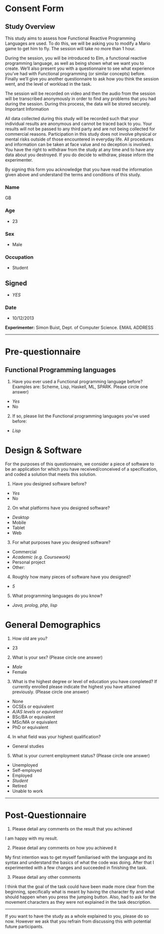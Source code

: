 ﻿# Consent Form
## Study Overview

This study aims to assess how Functional Reactive Programming Languages are used. To do this, we will be asking you to modify a Mario game to get him to fly. The session will take no more than 1 hour.

During the session, you will be introduced to Elm, a functional reactive programming language, as well as being shown what we want you to create. We’ll also present you with a questionnaire to see what experience you’ve had with Functional programming (or similar concepts) before. Finally we’ll give you another questionnaire to ask how you think the session went, and the level of workload in the task.

The session will be recorded on video and then the audio from the session will be transcribed anonymously in order to find any problems that you had during the session. During this process, the data will be stored securely.
Important Information

All data collected during this study will be recorded such that your individual results are anonymous and cannot be traced back to you. 
Your results will not be passed to any third party and are not being collected for commercial reasons.
Participation in this study does not involve physical or mental risks outside of those encountered in everyday life.
All procedures and information can be taken at face value and no deception is involved.
You have the right to withdraw from the study at any time and to have any data about you destroyed. If you do decide to withdraw, please inform the experimenter. 

By signing this form you acknowledge that you have read the information given above and understand the terms and conditions of this study.

### Name

GB

### Age

* 23

### Sex

* Male

### Occupation

* Student

## Signed

* *YES*

### Date

* 10/12/2013

**Experimenter:** Simon Buist, Dept. of Computer Science. EMAIL ADDRESS

---

# Pre-questionnaire

## Functional Programming languages

1. Have you ever used a Functional programming language before? Examples are: Scheme, Lisp, Haskell, ML, SPARK. Please circle one answer)

* *Yes*
* No

2. If so, please list the Functional programming  languages you’ve used before:

* *Lisp*

# Design & Software

For the purposes of this questionnaire, we consider a piece of software to be an application for which you have received/conceived of a specification, and coded a solution that meets this solution.

1. Have you designed software before?

* *Yes*
* No

2. On what platforms have you designed software?

* *Desktop*
* Mobile
* Tablet
* Web

3. For what purposes have you designed software?

* Commercial
* *Academic (e.g. Coursework)*
* Personal project
* Other: 

4. Roughly how many pieces of software have you designed?

* *5*

5. What programming languages do you know?

* *Java, prolog, php, lisp*

# General Demographics

1. How old are you?  	

* 23	

2. What is your sex? (Please circle one answer)

* *Male*
* Female

3. What is the highest degree or level of education you have completed? If currently enrolled please indicate the highest you have attained previously. (Please circle one answer)

* None
* GCSEs or equivalent
* *A/AS levels or equivalent*
* BSc/BA or equivalent
* MSc/MA or equivalent
* PhD or equivalent

4. In what field was your highest qualification?

* General studies

5. What is your current employment status? (Please circle one answer)

* Unemployed
* Self-employed
* Employed
* *Student*
* Retired
* Unable to work

---

# Post-Questionnaire

1. Please detail any comments on the result that you achieved

I am happy with my result.

2. Please detail any comments on how you achieved it

My first intention was to get myself familiarised with the language and its syntax and understand the basics of what the code was doing. After that I experimented with a few changes and succeeded in finishing the task.

3. Please detail any other comments

I think that the goal of the task could have been made more clear from the beginning, specifically what is meant by having the character fly and what should happen when you press the jumping button. Also, had to ask for the movement characters as they were not explained in the task description.

---

If you want to have the study as a whole explained to you, please do so now. However we ask that you refrain from discussing this with potential future participants.
